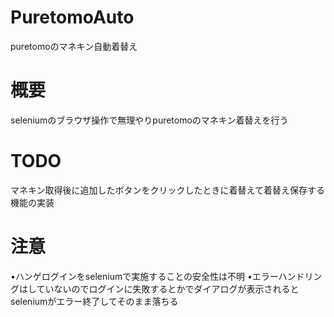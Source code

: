 # PuretomoAuto
puretomoのマネキン自動着替え

# 概要
seleniumのブラウザ操作で無理やりpuretomoのマネキン着替えを行う

# TODO
マネキン取得後に追加したボタンをクリックしたときに着替えて着替え保存する機能の実装

# 注意
•ハンゲログインをseleniumで実施することの安全性は不明
•エラーハンドリングはしていないのでログインに失敗するとかでダイアログが表示されるとseleniumがエラー終了してそのまま落ちる

